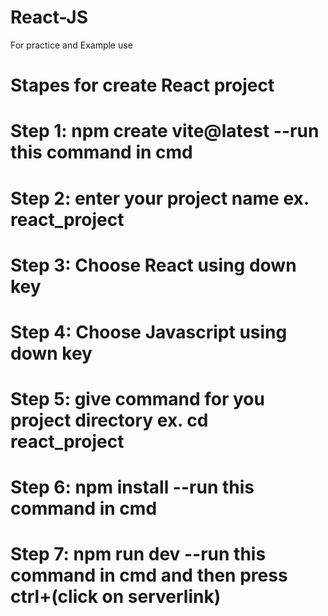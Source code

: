 # React-JS
For practice and Example use

# Stapes for create React project

# Step 1: npm create vite@latest --run this command in cmd
# Step 2: enter your project name ex. react_project
# Step 3: Choose React using down key
# Step 4: Choose Javascript using down key
# Step 5: give command for you project directory ex. cd react_project
# Step 6: npm install --run this command in cmd
# Step 7: npm run dev --run this command in cmd and then press ctrl+(click on serverlink)
